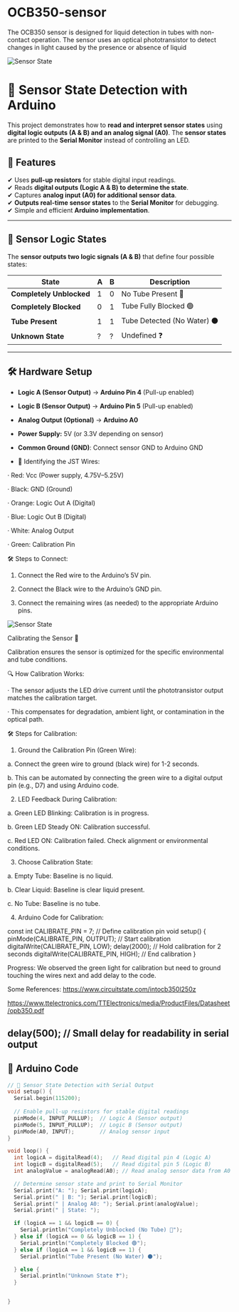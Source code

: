 # OCB350-sensor
The OCB350 sensor is designed for liquid detection in tubes with non-contact operation. The sensor uses an optical phototransistor to detect changes in light caused by the presence or absence of liquid

![Sensor State](20250220_001506.jpg)


# 🚀 Sensor State Detection with Arduino

This project demonstrates how to **read and interpret sensor states** using **digital logic outputs (A & B) and an analog signal (A0)**. The **sensor states** are printed to the **Serial Monitor** instead of controlling an LED.

## 📌 Features
✔ Uses **pull-up resistors** for stable digital input readings.  
✔ Reads **digital outputs (Logic A & B) to determine the state**.  
✔ Captures **analog input (A0) for additional sensor data**.  
✔ **Outputs real-time sensor states** to the **Serial Monitor** for debugging.  
✔ Simple and efficient **Arduino implementation**.

---

## 📡 Sensor Logic States

The **sensor outputs two logic signals (A & B)** that define four possible states:

| State                       |  A | B | Description |
|--------                     |---|---|----------------------|
| **Completely Unblocked**    | 1 | 0 | No Tube Present 🔵 |
| **Completely Blocked**      | 0 | 1 | Tube Fully Blocked 🟢 |
| **Tube Present**            | 1 | 1 | Tube Detected (No Water) ⚫ |
| **Unknown State**           | ? | ? | Undefined ❓ |

---

## 🛠️ Hardware Setup

- **Logic A (Sensor Output)** → **Arduino Pin 4** (Pull-up enabled)
- **Logic B (Sensor Output)** → **Arduino Pin 5** (Pull-up enabled)
- **Analog Output (Optional)** → **Arduino A0**
- **Power Supply:** 5V (or 3.3V depending on sensor)
- **Common Ground (GND)**: Connect sensor GND to Arduino GND

- 🔗 Identifying the JST Wires:

· Red: Vcc (Power supply, 4.75V–5.25V)

· Black: GND (Ground)

· Orange: Logic Out A (Digital)

· Blue: Logic Out B (Digital)

· White: Analog Output

· Green: Calibration Pin

🛠️ Steps to Connect:

1. Connect the Red wire to the Arduino’s 5V pin.

2. Connect the Black wire to the Arduino’s GND pin.

3. Connect the remaining wires (as needed) to the appropriate Arduino pins.

![Sensor State](20250220_001402.jpg)

Calibrating the Sensor 🎯

Calibration ensures the sensor is optimized for the specific environmental and tube conditions.

🔍 How Calibration Works:

· The sensor adjusts the LED drive current until the phototransistor output matches the calibration target.

· This compensates for degradation, ambient light, or contamination in the optical path.

🛠️ Steps for Calibration:

1. Ground the Calibration Pin (Green Wire):

a. Connect the green wire to ground (black wire) for 1-2 seconds.

b. This can be automated by connecting the green wire to a digital output pin (e.g., D7) and using Arduino code.

2. LED Feedback During Calibration:

a. Green LED Blinking: Calibration is in progress.

b. Green LED Steady ON: Calibration successful.

c. Red LED ON: Calibration failed. Check alignment or environmental conditions.

3. Choose Calibration State:

a. Empty Tube: Baseline is no liquid.

b. Clear Liquid: Baseline is clear liquid present.

c. No Tube: Baseline is no tube.

4. Arduino Code for Calibration:

const int CALIBRATE_PIN = 7; // Define calibration pin void setup() { pinMode(CALIBRATE_PIN, OUTPUT); // Start calibration digitalWrite(CALIBRATE_PIN, LOW); delay(2000); // Hold calibration for 2 seconds digitalWrite(CALIBRATE_PIN, HIGH); // End calibration }


Progress: We observed the green light for calibration but need to ground touching the wires next and add delay to the code.


Some References: https://www.circuitstate.com/intocb350l250z

https://www.ttelectronics.com/TTElectronics/media/ProductFiles/Datasheet/opb350.pdf
  
  delay(500); // Small delay for readability in serial output
---

## 📝 Arduino Code

```cpp
// 📡 Sensor State Detection with Serial Output
void setup() {
  Serial.begin(115200);
  
  // Enable pull-up resistors for stable digital readings
  pinMode(4, INPUT_PULLUP);  // Logic A (Sensor output)
  pinMode(5, INPUT_PULLUP);  // Logic B (Sensor output)
  pinMode(A0, INPUT);        // Analog sensor input
}

void loop() {
  int logicA = digitalRead(4);   // Read digital pin 4 (Logic A)
  int logicB = digitalRead(5);   // Read digital pin 5 (Logic B)
  int analogValue = analogRead(A0); // Read analog sensor data from A0

  // Determine sensor state and print to Serial Monitor
  Serial.print("A: "); Serial.print(logicA);
  Serial.print(" | B: "); Serial.print(logicB);
  Serial.print(" | Analog A0: "); Serial.print(analogValue);
  Serial.print(" | State: ");

  if (logicA == 1 && logicB == 0) {
    Serial.println("Completely Unblocked (No Tube) 🔵");
  } else if (logicA == 0 && logicB == 1) {
    Serial.println("Completely Blocked 🟢");
  } else if (logicA == 1 && logicB == 1) {
    Serial.println("Tube Present (No Water) ⚫");

  } else {
    Serial.println("Unknown State ❓");
  }


}



